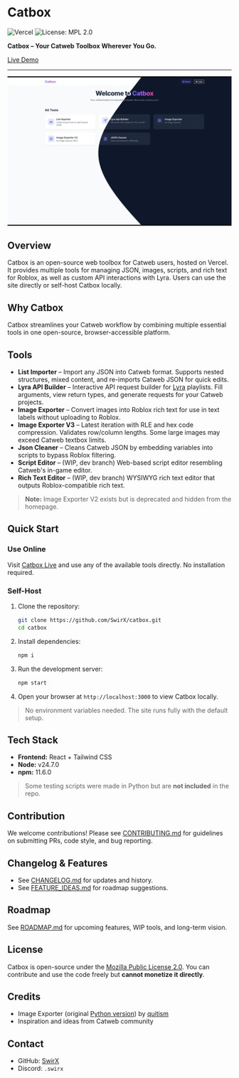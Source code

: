 # Catbox
![Vercel](https://img.shields.io/badge/Deployed%20On%20Vercel-000?style=flat-square&logo=vercel)
![License: MPL 2.0](https://img.shields.io/badge/License-CC%20BY--NC%204.0-blue.svg)

**Catbox – Your Catweb Toolbox Wherever You Go.**

[Live Demo](https://sxcatbox.vercel.app/)

---

![Catbox Hero Screenshot](./assets/catbox-hero.png)

## Overview
Catbox is an open-source web toolbox for Catweb users, hosted on Vercel. It provides multiple tools for managing JSON, images, scripts, and rich text for Roblox, as well as custom API interactions with Lyra. Users can use the site directly or self-host Catbox locally.

## Why Catbox
Catbox streamlines your Catweb workflow by combining multiple essential tools in one open-source, browser-accessible platform.

## Tools

- **List Importer** – Import any JSON into Catweb format. Supports nested structures, mixed content, and re-imports Catweb JSON for quick edits.  
- **Lyra API Builder** – Interactive API request builder for [Lyra](https://www.roblox.com/games/start?placeId=16855862021&launchData=lyra.rbx) playlists. Fill arguments, view return types, and generate requests for your Catweb projects.  
- **Image Exporter** – Convert images into Roblox rich text for use in text labels without uploading to Roblox.  
- **Image Exporter V3** – Latest iteration with RLE and hex code compression. Validates row/column lengths. Some large images may exceed Catweb textbox limits.  
- **Json Cleaner** – Cleans Catweb JSON by embedding variables into scripts to bypass Roblox filtering.  
- **Script Editor** – (WIP, dev branch) Web-based script editor resembling Catweb's in-game editor.  
- **Rich Text Editor** – (WIP, dev branch) WYSIWYG rich text editor that outputs Roblox-compatible rich text.

> **Note:** Image Exporter V2 exists but is deprecated and hidden from the homepage.

## Quick Start

### Use Online
Visit [Catbox Live](https://sxcatbox.vercel.app/) and use any of the available tools directly. No installation required.

### Self-Host
1. Clone the repository:  
    ```bash
   git clone https://github.com/SwirX/catbox.git
   cd catbox
    ````

2. Install dependencies:

   ```bash
   npm i
   ```
3. Run the development server:

   ```bash
   npm start
   ```
4. Open your browser at `http://localhost:3000` to view Catbox locally.

> No environment variables needed. The site runs fully with the default setup.

## Tech Stack

* **Frontend:** React + Tailwind CSS
* **Node:** v24.7.0
* **npm:** 11.6.0

> Some testing scripts were made in Python but are **not included** in the repo.

## Contribution

We welcome contributions! Please see [CONTRIBUTING.md](./CONTRIBUTING.md) for guidelines on submitting PRs, code style, and bug reporting.

## Changelog & Features

* See [CHANGELOG.md](./CHANGELOG.md) for updates and history.
* See [FEATURE\_IDEAS.md](./FEATURE_IDEAS.md) for roadmap suggestions.

## Roadmap

See [ROADMAP.md](./ROADMAP.md) for upcoming features, WIP tools, and long-term vision.

## License

Catbox is open-source under the [Mozilla Public License 2.0](./LICENSE). You can contribute and use the code freely but **cannot monetize it directly**.

## Credits
- Image Exporter (original [Python version](https://github.com/quitism/catweb/blob/main/ascii.py)) by [quitism](https://github.com/quitism)
- Inspiration and ideas from Catweb community

## Contact
* GitHub: [SwirX](https://github.com/SwirX)
* Discord: `.swirx`
